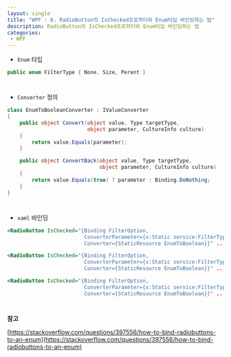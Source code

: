 ```yaml
---
layout: single
title: "WPF : 6. RadioButton의 IsChecked프로퍼티와 Enum타입 바인딩하는 법"
description: RadioButton의 IsChecked프로퍼티와 Enum타입 바인딩하는 법
categories:
 - WPF
---
```


- `Enum` 타입

```csharp
public enum FilterType { None, Size, Perent }
```

<div style="line-height : 0.8">
<br/>
</div>

- `Converter` 정의

```csharp
class EnumToBooleanConverter : IValueConverter
{
    public object Convert(object value, Type targetType, 
                          object parameter, CultureInfo culture)
    {
        return value.Equals(parameter);
    }

    public object ConvertBack(object value, Type targetType, 
                              object parameter, CultureInfo culture)
    {
        return value.Equals(true) ? parameter : Binding.DoNothing;
    }
}
```

<div style="line-height : 0.8">
<br/>
</div>

- `xaml` 바인딩

```xml
<RadioButton IsChecked="{Binding FilterOption,    
                         ConverterParameter={x:Static service:FilterType.NONE}, 
                         Converter={StaticResource EnumToBoolean}}" .../>

<RadioButton IsChecked="{Binding FilterOption,    
                         ConverterParameter={x:Static service:FilterType.Size}, 
                         Converter={StaticResource EnumToBoolean}}" .../>

<RadioButton IsChecked="{Binding FilterOption,    
                         ConverterParameter={x:Static service:FilterType.Perent }, 
                         Converter={StaticResource EnumToBoolean}}" .../>
```

<div style="line-height : 0.8">
<br/>
</div>

**참고**

[https://stackoverflow.com/questions/397556/how-to-bind-radiobuttons-to-an-enum](https://stackoverflow.com/questions/397556/how-to-bind-radiobuttons-to-an-enum)
